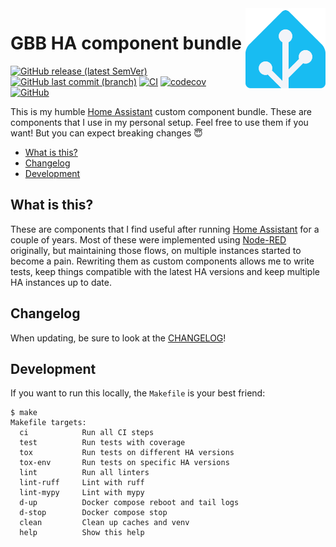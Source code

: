 <img align="right" width="128" height="128" src="https://raw.githubusercontent.com/gbbirkisson/gbb-ha/main/icon.svg">

<h1>GBB HA component bundle</h1>

[![GitHub release (latest SemVer)](https://img.shields.io/github/v/release/gbbirkisson/gbb-ha)](https://github.com/gbbirkisson/gbb-ha/releases)
[![GitHub last commit (branch)](https://img.shields.io/github/last-commit/gbbirkisson/gbb-ha/main)](https://github.com/gbbirkisson/gbb-ha/commits/main)
[![CI](https://github.com/gbbirkisson/gbb-ha/actions/workflows/ci.yml/badge.svg?branch=main)](https://github.com/gbbirkisson/gbb-ha/actions/workflows/ci.yml)
[![codecov](https://codecov.io/github/gbbirkisson/gbb-ha/branch/main/graph/badge.svg?token=5VQHEBQ7JV)](https://codecov.io/github/gbbirkisson/gbb-ha)
[![GitHub](https://img.shields.io/github/license/gbbirkisson/gbb-ha)](https://github.com/gbbirkisson/gbb-ha/blob/main/LICENSE)

This is my humble [Home Assistant](https://www.home-assistant.io/) custom component bundle.
These are components that I use in my personal setup. Feel free to use them if you want! But you
can expect breaking changes 😇


<!-- vim-markdown-toc GFM -->

* [What is this?](#what-is-this)
* [Changelog](#changelog)
* [Development](#development)

<!-- vim-markdown-toc -->

## What is this?

These are components that I find useful after running [Home
Assistant](https://www.home-assistant.io/) for a couple of years. Most of these were implemented
using [Node-RED](https://nodered.org/) originally, but maintaining those flows, on multiple
instances started to become a pain. Rewriting them as custom components allows me to write
tests, keep things compatible with the latest HA versions and keep multiple HA instances up to
date.

## Changelog

When updating, be sure to look at the [CHANGELOG](/CHANGELOG.md)!

## Development

If you want to run this locally, the `Makefile` is your best friend:

```console
$ make
Makefile targets:
  ci            Run all CI steps
  test          Run tests with coverage
  tox           Run tests on different HA versions
  tox-env       Run tests on specific HA versions
  lint          Run all linters
  lint-ruff     Lint with ruff
  lint-mypy     Lint with mypy
  d-up          Docker compose reboot and tail logs
  d-stop        Docker compose stop
  clean         Clean up caches and venv
  help          Show this help
```
